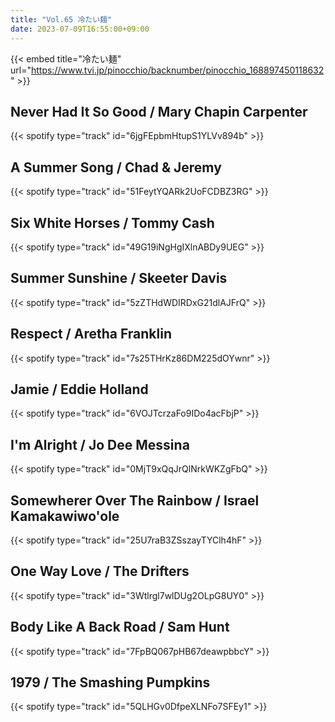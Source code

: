 ```yaml
---
title: "Vol.65 冷たい麺"
date: 2023-07-09T16:55:00+09:00
---
```


{{< embed title="冷たい麺" url="https://www.tvi.jp/pinocchio/backnumber/pinocchio_168897450118632" >}}

## Never Had It So Good / Mary Chapin Carpenter
{{< spotify type="track" id="6jgFEpbmHtupS1YLVv894b" >}}

## A Summer Song / Chad & Jeremy
{{< spotify type="track" id="51FeytYQARk2UoFCDBZ3RG" >}}

## Six White Horses / Tommy Cash
{{< spotify type="track" id="49G19iNgHgIXlnABDy9UEG" >}}

## Summer Sunshine / Skeeter Davis
{{< spotify type="track" id="5zZTHdWDIRDxG21dlAJFrQ" >}}

## Respect / Aretha Franklin
{{< spotify type="track" id="7s25THrKz86DM225dOYwnr" >}}

## Jamie / Eddie Holland
{{< spotify type="track" id="6VOJTcrzaFo9IDo4acFbjP" >}}

## I'm Alright / Jo Dee Messina
{{< spotify type="track" id="0MjT9xQqJrQlNrkWKZgFbQ" >}}

## Somewherer Over The Rainbow / Israel Kamakawiwo'ole
{{< spotify type="track" id="25U7raB3ZSszayTYClh4hF" >}}

## One Way Love / The Drifters
{{< spotify type="track" id="3Wtlrgl7wlDUg2OLpG8UY0" >}}

## Body Like A Back Road / Sam Hunt
{{< spotify type="track" id="7FpBQ067pHB67deawpbbcY" >}}

## 1979 / The Smashing Pumpkins
{{< spotify type="track" id="5QLHGv0DfpeXLNFo7SFEy1" >}}
